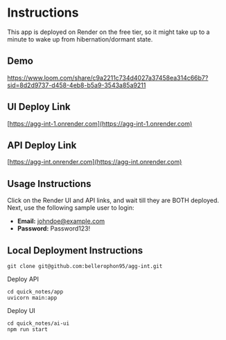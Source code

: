 # Instructions

This app is deployed on Render on the free tier, so it might take up to a minute to wake up from hibernation/dormant state.

## Demo

https://www.loom.com/share/c9a2211c734d4027a37458ea314c66b7?sid=8d2d9737-d458-4eb8-b5a9-3543a85a9211



## UI Deploy Link
[https://agg-int-1.onrender.com](https://agg-int-1.onrender.com)

## API Deploy Link
[https://agg-int.onrender.com](https://agg-int.onrender.com)



## Usage Instructions

Click on the Render UI and API links, and wait till they are BOTH deployed. Next, use the following sample user to login:

- **Email:** johndoe@example.com  
- **Password:** Password123!



## Local Deployment Instructions

```
git clone git@github.com:bellerophon95/agg-int.git
```

Deploy API

```
cd quick_notes/app
uvicorn main:app
```

Deploy UI
```
cd quick_notes/ai-ui
npm run start
```



